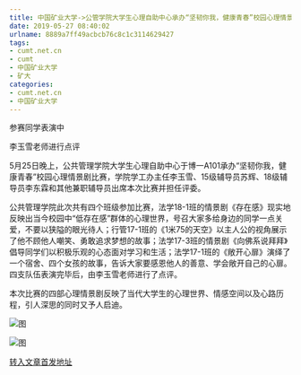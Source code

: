 ```yaml
---
title: 中国矿业大学->公管学院大学生心理自助中心承办“坚韧你我，健康青春”校园心理情景剧比赛 | cumt.net.cn
date: 2019-05-27 08:40:02
urlname: 8889a7ff49acbcb76c8c1c3114629427
tags: 
- cumt.net.cn
- cumt
- 中国矿业大学
- 矿大
categories:
- cumt.net.cn
- 中国矿业大学
---
```



参赛同学表演中

李玉雪老师进行点评

5月25日晚上，公共管理学院大学生心理自助中心于博一A101承办“坚韧你我，健康青春”校园心理情景剧比赛，学院学工办主任李玉雪、15级辅导员苏辉、18级辅导员李东霖和其他兼职辅导员出席本次比赛并担任评委。

公共管理学院此次共有四个班级参加比赛，法学18-1班的情景剧《存在感》现实地反映出当今校园中“低存在感”群体的心理世界，号召大家多给身边的同学一点关爱，不要以狭隘的眼光待人；行管17-1班的《1米75的天空》以主人公的视角展示了他不顾他人嘲笑、勇敢追求梦想的故事；法学17-3班的情景剧《向佛系说拜拜》倡导同学们以积极乐观的心态面对学习和生活；法学17-1班的《敞开心扉》演绎了一个宿舍、四个女孩的故事，告诉大家要感恩他人的善意、学会敞开自己的心扉。四支队伍表演完毕后，由李玉雪老师进行了点评。

本次比赛的四部心理情景剧反映了当代大学生的心理世界、情感空间以及心路历程，引人深思的同时又予人启迪。



![图](http://xwzx.cumt.edu.cn/_upload/article/images/0b/6e/7e8d519240dca8c226c5a23925d0/b85b7eb7-c3c3-4a73-8f03-2af3bbe88152.jpg)

![图](http://xwzx.cumt.edu.cn/_upload/article/images/0b/6e/7e8d519240dca8c226c5a23925d0/ef3f842c-e234-44f4-a40c-e3eb49550092.jpg)

[转入文章首发地址](http://xwzx.cumt.edu.cn/0a/1f/c523a526879/page.htm)